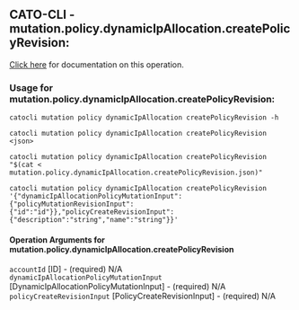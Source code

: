 
## CATO-CLI - mutation.policy.dynamicIpAllocation.createPolicyRevision:
[Click here](https://api.catonetworks.com/documentation/#mutation-mutation.policy.dynamicIpAllocation.createPolicyRevision) for documentation on this operation.

### Usage for mutation.policy.dynamicIpAllocation.createPolicyRevision:

`catocli mutation policy dynamicIpAllocation createPolicyRevision -h`

`catocli mutation policy dynamicIpAllocation createPolicyRevision <json>`

`catocli mutation policy dynamicIpAllocation createPolicyRevision "$(cat < mutation.policy.dynamicIpAllocation.createPolicyRevision.json)"`

`catocli mutation policy dynamicIpAllocation createPolicyRevision '{"dynamicIpAllocationPolicyMutationInput":{"policyMutationRevisionInput":{"id":"id"}},"policyCreateRevisionInput":{"description":"string","name":"string"}}'`


#### Operation Arguments for mutation.policy.dynamicIpAllocation.createPolicyRevision ####

`accountId` [ID] - (required) N/A    
`dynamicIpAllocationPolicyMutationInput` [DynamicIpAllocationPolicyMutationInput] - (required) N/A    
`policyCreateRevisionInput` [PolicyCreateRevisionInput] - (required) N/A    
